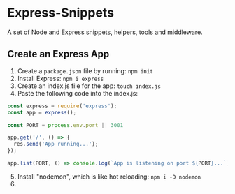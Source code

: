# Express-Snippets
A set of Node and Express snippets, helpers, tools and middleware.


## Create an Express App
1. Create a ```package.json``` file by running: ```npm init```
2. Install Express: ```npm i express```
3. Create an index.js file for the app: ```touch index.js```
4. Paste the following code into the index.js:
```javascript
const express = require('express');
const app = express();

const PORT = process.env.port || 3001

app.get('/', () => {
  res.send('App running...');
});

app.list(PORT, () => console.log(`App is listening on port ${PORT}...`))
```
5. Install "nodemon", which is like hot reloading: ```npm i -D nodemon```
6. 
